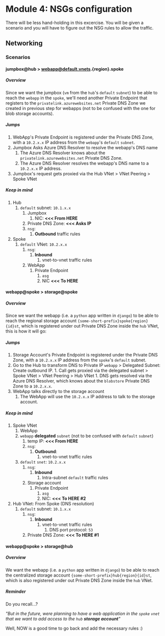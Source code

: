 # Module 4: NSGs configuration

There will be less hand-holding in this excercise. You will be given a scenario and you will have to figure out the NSG rules to allow the traffic.

## Networking

### Scenarios

#### jumpbox@hub > webapp@default.vnets.{region}.spoke

##### Overview

Since we want the jumpbox (`vm` from the `hub`'s `default` `subnet`) to be able to reach the `webapp` in the `spoke`, we'll need another Private Endpoint that registers to the `privatelink.azurewebsites.net` Private DNS Zone we created in previous step for webapps (not to be confused with the one for blob storage accounts).

##### Jumps

1. WebApp's Private Endpoint is registered under the Private DNS Zone, with a `10.2.x.x` IP address from the `webapp`'s `default` `subnet`.
1. Jumpbox Asks Azure DNS Resolver to resolve the webapp's DNS name
   1. The Azure DNS Resolver knows about the `privatelink.azurewebsites.net` Private DNS Zone.
   1. The Azure DNS Resolver resolves the webapp's DNS name to a `10.2.x.x` IP address.
1. Jumpbox's request gets proxied via the Hub VNet > VNet Peering > Spoke VNet

##### Keep in mind

1. Hub
   1. `default` subnet: `10.1.x.x`
      1. Jumpbox
         1. NIC: **<<< From HERE**
      1. Private DNS Zone: **<<< Asks IP**
      1. `nsg`:
         1. **Outbound** traffic rules
1. Spoke
   1. `default` VNet: `10.2.x.x`
      1. `nsg`:
         1. **Inbound**
            1. vnet-to-vnet traffic rules
      1. WebApp
         1. Private Endpoint
            1. `asg`
            1. NIC **<<< To HERE**

#### webapp@spoke > storage@spoke

##### Overview

Since we want the webapp (i.e. a `python` app written in `django`) to be able to reach the regional storage account `{some-short-prefix}spoke{region}{id}st`, which is registered under out Private DNS Zone inside the `hub` VNet, this is how it will go:

##### Jumps

1. Storage Account's Private Endpoint is registered under the Private DNS Zone, with a `10.2.x.x` IP address from the `spoke`'s `default` subnet.
1. Go to the Hub to transform DNS to Private IP
   `webapp` > Delegated Subnet: Create outbound IP. 1. Call gets proxied via the delegated subnet > Spoke VNet > VNet Peering > Hub VNet 1. DNS gets resolved via the Azure DNS Resolver, which knows about the `blobstore` Private DNS Zone to a `10.2.x.x`.
1. WebApp talks directly to the storage account
   1. The WebApp will use the `10.2.x.x` IP address to talk to the storage account.

##### Keep in mind

1. Spoke VNet
   1. WebApp
   1. `webapp` **delegated** `subnet` (not to be confused with `default` `subnet`)
      1. temp IP: **<<< From HERE**
      1. `nsg`:
         1. **Outbound**:
            1. vnet-to-vnet traffic rules
   1. `default` `snet`: `10.2.x.x`
      1. `nsg`:
         1. **Inbound**
            1. Intra-subnet `default` traffic rules
      1. Storage account
         1. Private Endpoint
            1. `asg`
            1. NIC: **<<< To HERE #2**
1. Hub VNet: From Spoke (DNS resolution)
   1. `default` subnet: `10.1.x.x`
      1. `nsg`:
         1. **Inbound**
            1. vnet-to-vnet traffic rules
               1. DNS port protocol: `53`
      1. Private DNS Zone: **<<< To HERE #1**

#### webapp@spoke > storage@hub

##### Overview

We want the webapp (i.e. a `python` app written in `django`) to be able to reach the centralized storage account `{some-short-prefix}hub{region}{id}st`, which is also registered under out Private DNS Zone inside the `hub` VNet.

##### Reminder

Do you recall...?

_"But in the future, were planning to have a web application in the `spoke` `vnet` that we want to add access to the `hub` **storage account**"_

Well, NOW is a good time to go back and add the necessary rules :)
